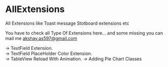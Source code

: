 # AllExtensions
 All Extensions like Toast message Stotboard extensions etc

You have to check all Type Of Extensions here...
and some missing you can mail me akshay.as597@gmail.com 

-> TextField Extension.  
-> TextField PlaceHolder Color Extension.  
-> TableView Reload With Animation. 
-> Adding Pie Chart Classes
